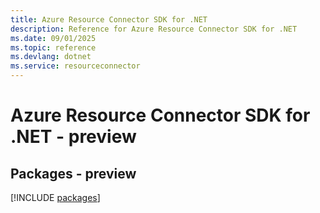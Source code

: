 ```yaml
---
title: Azure Resource Connector SDK for .NET
description: Reference for Azure Resource Connector SDK for .NET
ms.date: 09/01/2025
ms.topic: reference
ms.devlang: dotnet
ms.service: resourceconnector
---
```

# Azure Resource Connector SDK for .NET - preview
## Packages - preview
[!INCLUDE [packages](resource-connector-index.md)]